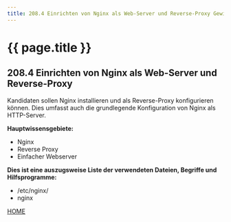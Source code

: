 ```yaml
---
title: 208.4 Einrichten von Nginx als Web-Server und Reverse-Proxy Gewichtung 2
---
```


# {{ page.title }}

## 208.4 Einrichten von Nginx als Web-Server und Reverse-Proxy

Kandidaten sollen Nginx installieren und als Reverse-Proxy konfigurieren können. Dies umfasst auch die grundlegende Konfiguration von Nginx als HTTP-Server.

**Hauptwissensgebiete:**
-   Nginx
-   Reverse Proxy
-   Einfacher Webserver

**Dies ist eine auszugsweise Liste der verwendeten Dateien, Begriffe und
Hilfsprogramme:**
-   /etc/nginx/
-   nginx


[HOME](./)
